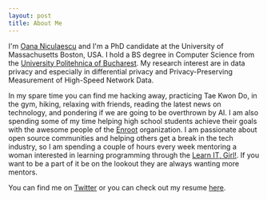 ```yaml
---
layout: post
title: About Me
---
```


I'm [Oana Niculaescu][github] and I'm a PhD candidate at the University of Massachusetts Boston, USA.  I hold a BS degree in Computer Science from the [University Politehnica of Bucharest][upb]. My research interest are in data privacy and especially in differential privacy and Privacy-Preserving Measurement of High-Speed Network Data.


In my spare time you can find me hacking away, practicing Tae Kwon Do, 
in the gym, hiking, relaxing with friends, reading the latest news on technology, and pondering if we are going to be overthrown by AI. I am also spending some of my time helping high school students achieve their goals with the awesome people of the [Enroot][root] organization. I am passionate about open source communities and helping others get a break in the tech industry, so I am spending a couple of hours every week mentoring a woman interested in learning programming through the [Learn IT, Girl!](girl). If you want to be a part of it be on the lookout they are always wanting more mentors.

You can find me on [Twitter][follow] or you can check out my resume [here][resume]. 


[follow]: http://twitter.com/littleelf11
  "Follow me on Twitter"
[github]: https://github.com/elf11/
  "Check out my GitHub account - semifrequently updated"
[resume]: /files/2017.09-Oana_Niculaescu_CV_engl.pdf
  "Anderson Mesquita's current-ish resume"
[upb]: https://ocw.cs.pub.ro/courses/
	"University Politehnica of Bucharest - course page"
[root]: http://www.enrooteducation.org/
[girl]:https://www.learnitgirl.com
	"Learn IT, Girl!"
